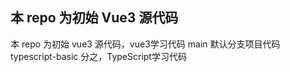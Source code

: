 ## 本 repo 为初始 Vue3 源代码

本 repo 为初始 vue3 源代码，vue3学习代码
main 默认分支项目代码
typescript-basic 分之，TypeScript学习代码
